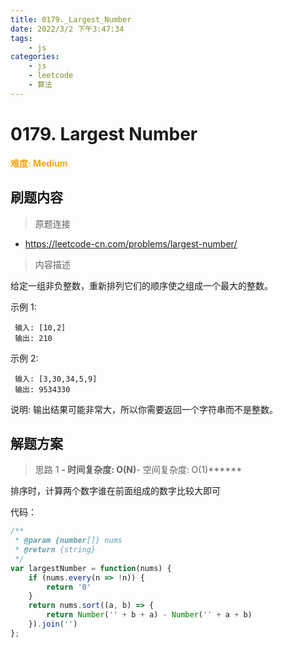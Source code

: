 ```yaml
---
title: 0179._Largest_Number
date: 2022/3/2 下午3:47:34
tags:
    - js
categories:
    - js
    - leetcode
    - 算法
---
```


# 0179. Largest Number

**<font color=orange>难度: Medium</font>**

## 刷题内容

> 原题连接

* https://leetcode-cn.com/problems/largest-number/

> 内容描述

给定一组非负整数，重新排列它们的顺序使之组成一个最大的整数。

示例 1:

     输入: [10,2]
     输出: 210
示例 2:

     输入: [3,30,34,5,9]
     输出: 9534330
     
说明: 输出结果可能非常大，所以你需要返回一个字符串而不是整数。

## 解题方案

> 思路 1
******- 时间复杂度: O(N)******- 空间复杂度: O(1)******

排序时，计算两个数字谁在前面组成的数字比较大即可

代码：

```javascript
/**
 * @param {number[]} nums
 * @return {string}
 */
var largestNumber = function(nums) {
    if (nums.every(n => !n)) {
        return '0'
    }
    return nums.sort((a, b) => {
        return Number('' + b + a) - Number('' + a + b)
    }).join('')
};
```
